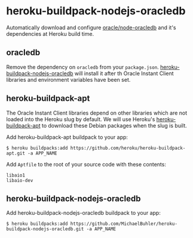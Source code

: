 # heroku-buildpack-nodejs-oracledb

Automatically download and configure [oracle/node-oracledb](https://github.com/oracle/node-oracledb) and it's dependencies at Heroku build time.

## oracledb

Remove the dependency on `oracledb` from your `package.json`. [heroku-buildpack-nodejs-oracledb](https://github.com/MichaelBuhler/heroku-buildpack-nodejs-oracledb) will install it after th Oracle Instant Client libraries and environment variables have been set.

## heroku-buildpack-apt

The Oracle Instant Client libraries depend on other libraries which are not loaded into the Heroku slug by default. We will use Heroku's [heroku-buildpack-apt](https://github.com/heroku/heroku-buildpack-apt) to download these Debian packages when the slug is built.

Add heroku-buildpack-apt buildpack to your app:

    $ heroku buildpacks:add https://github.com/heroku/heroku-buildpack-apt.git -a APP_NAME

Add `Aptfile` to the root of your source code with these contents:

    libaio1
    libaio-dev

## heroku-buildpack-nodejs-oracledb

Add heroku-buildpack-nodejs-oracledb buildpack to your app:

    $ heroku buildpacks:add https://github.com/MichaelBuhler/heroku-buildpack-nodejs-oracledb.git -a APP_NAME